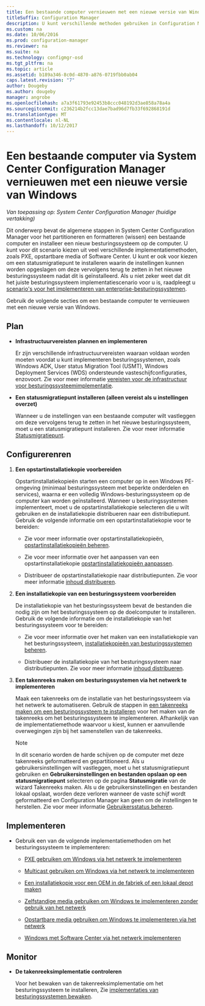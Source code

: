 ```yaml
---
title: Een bestaande computer vernieuwen met een nieuwe versie van Windows
titleSuffix: Configuration Manager
description: U kunt verschillende methoden gebruiken in Configuration Manager voor het partitioneren en formatteren (wissen) een bestaande computer en een nieuw besturingssysteem installeert op de computer.
ms.custom: na
ms.date: 10/06/2016
ms.prod: configuration-manager
ms.reviewer: na
ms.suite: na
ms.technology: configmgr-osd
ms.tgt_pltfrm: na
ms.topic: article
ms.assetid: b189a346-8c0d-4870-a876-0719fbb0ab04
caps.latest.revision: "7"
author: Dougeby
ms.author: dougeby
manager: angrobe
ms.openlocfilehash: a7a3f61793e92453b8ccc048192d3ae858a78a4a
ms.sourcegitcommit: c236214b2fcc13dae7bad96d7fb33f692868191d
ms.translationtype: MT
ms.contentlocale: nl-NL
ms.lasthandoff: 10/12/2017
---
```

# <a name="refresh-an-existing-computer-with-a-new-version-of-windows-using-system-center-configuration-manager"></a>Een bestaande computer via System Center Configuration Manager vernieuwen met een nieuwe versie van Windows

*Van toepassing op: System Center Configuration Manager (huidige vertakking)*

Dit onderwerp bevat de algemene stappen in System Center Configuration Manager voor het partitioneren en formatteren (wissen) een bestaande computer en installeer een nieuw besturingssysteem op de computer. U kunt voor dit scenario kiezen uit veel verschillende implementatiemethoden, zoals PXE, opstartbare media of Software Center. U kunt er ook voor kiezen om een statusmigratiepunt te installeren waarin de instellingen kunnen worden opgeslagen om deze vervolgens terug te zetten in het nieuwe besturingssysteem nadat dit is geïnstalleerd. Als u niet zeker weet dat dit het juiste besturingssysteem implementatiescenario voor u is, raadpleegt u [scenario's voor het implementeren van enterprise-besturingssystemen](scenarios-to-deploy-enterprise-operating-systems.md).  

 Gebruik de volgende secties om een bestaande computer te vernieuwen met een nieuwe versie van Windows.  

##  <a name="BKMK_Plan"></a> Plan  

-   **Infrastructuurvereisten plannen en implementeren**  

     Er zijn verschillende infrastructuurvereisten waaraan voldaan worden moeten voordat u kunt implementeren besturingssystemen, zoals Windows ADK, User status Migration Tool (USMT), Windows Deployment Services (WDS) ondersteunde vasteschijfconfiguraties, enzovoort. Zie voor meer informatie [vereisten voor de infrastructuur voor besturingssysteemimplementatie](../plan-design/infrastructure-requirements-for-operating-system-deployment.md).  

-   **Een statusmigratiepunt installeren (alleen vereist als u instellingen overzet)**  

     Wanneer u de instellingen van een bestaande computer wilt vastleggen om deze vervolgens terug te zetten in het nieuwe besturingssysteem, moet u een statusmigratiepunt installeren. Zie voor meer informatie [Statusmigratiepunt](../get-started/prepare-site-system-roles-for-operating-system-deployments.md#BKMK_StateMigrationPoints).  

##  <a name="BKMK_Configure"></a> Configurerenren  

1.  **Een opstartinstallatiekopie voorbereiden**  

     Opstartinstallatiekopieën starten een computer op in een Windows PE-omgeving (minimaal besturingssysteem met beperkte onderdelen en services), waarna er een volledig Windows-besturingssysteem op de computer kan worden geïnstalleerd.   Wanneer u besturingssystemen implementeert, moet u de opstartinstallatiekopie selecteren die u wilt gebruiken en de installatiekopie distribueren naar een distributiepunt. Gebruik de volgende informatie om een opstartinstallatiekopie voor te bereiden:  

    -   Zie voor meer informatie over opstartinstallatiekopieën, [opstartinstallatiekopieën beheren](../get-started/manage-boot-images.md).  

    -   Zie voor meer informatie over het aanpassen van een opstartinstallatiekopie [opstartinstallatiekopieën aanpassen](../get-started/customize-boot-images.md).  

    -   Distribueer de opstartinstallatiekopie naar distributiepunten. Zie voor meer informatie [inhoud distribueren](../../core/servers/deploy/configure/deploy-and-manage-content.md#bkmk_distribute).  

2.  **Een installatiekopie van een besturingssysteem voorbereiden**  

     De installatiekopie van het besturingssysteem bevat de bestanden die nodig zijn om het besturingssysteem op de doelcomputer te installeren. Gebruik de volgende informatie om de installatiekopie van het besturingssysteem voor te bereiden:  

    -   Zie voor meer informatie over het maken van een installatiekopie van het besturingssysteem, [installatiekopieën van besturingssystemen beheren](../get-started/manage-operating-system-images.md).  

    -   Distribueer de installatiekopie van het besturingssysteem naar distributiepunten. Zie voor meer informatie [inhoud distribueren](../../core/servers/deploy/configure/deploy-and-manage-content.md#bkmk_distribute).  

3.  **Een takenreeks maken om besturingssystemen via het netwerk te implementeren**  

     Maak een takenreeks om de installatie van het besturingssysteem via het netwerk te automatiseren. Gebruik de stappen in [een takenreeks maken om een besturingssysteem te installeren](create-a-task-sequence-to-install-an-operating-system.md) voor het maken van de takenreeks om het besturingssysteem te implementeren. Afhankelijk van de implementatiemethode waarvoor u kiest, kunnen er aanvullende overwegingen zijn bij het samenstellen van de takenreeks.  

    > [!NOTE]  
    >  In dit scenario worden de harde schijven op de computer met deze takenreeks geformatteerd en gepartitioneerd. Als u gebruikersinstellingen wilt vastleggen, moet u het statusmigratiepunt gebruiken en **Gebruikersinstellingen en bestanden opslaan op een statusmigratiepunt** selecteren op de pagina **Statusmigratie** van de wizard Takenreeks maken. Als u de gebruikersinstellingen en bestanden lokaal opslaat, worden deze verloren wanneer de vaste schijf wordt geformatteerd en Configuration Manager kan geen om de instellingen te herstellen. Zie voor meer informatie [Gebruikersstatus beheren](../get-started/manage-user-state.md).  

##  <a name="BKMK_Deploy"></a> Implementeren  

-   Gebruik een van de volgende implementatiemethoden om het besturingssysteem te implementeren:  

    -   [PXE gebruiken om Windows via het netwerk te implementeren](use-pxe-to-deploy-windows-over-the-network.md)  

    -   [Multicast gebruiken om Windows via het netwerk te implementeren](use-multicast-to-deploy-windows-over-the-network.md)  

    -   [Een installatiekopie voor een OEM in de fabriek of een lokaal depot maken](create-an-image-for-an-oem-in-factory-or-a-local-depot.md)  

    -   [Zelfstandige media gebruiken om Windows te implementeren zonder gebruik van het netwerk](use-stand-alone-media-to-deploy-windows-without-using-the-network.md)  

    -   [Opstartbare media gebruiken om Windows te implementeren via het netwerk](use-bootable-media-to-deploy-windows-over-the-network.md)  

    -   [Windows met Software Center via het netwerk implementeren](use-software-center-to-deploy-windows-over-the-network.md)  

## <a name="monitor"></a>Monitor  

-   **De takenreeksimplementatie controleren**  

     Voor het bewaken van de takenreeksimplementatie om het besturingssysteem te installeren, Zie [implementaties van besturingssystemen bewaken](monitor-operating-system-deployments.md).  
